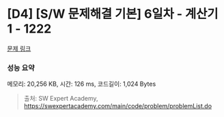 # [D4] [S/W 문제해결 기본] 6일차 - 계산기1 - 1222 

[문제 링크](https://swexpertacademy.com/main/code/problem/problemDetail.do?contestProbId=AV14mbSaAEwCFAYD) 

### 성능 요약

메모리: 20,256 KB, 시간: 126 ms, 코드길이: 1,024 Bytes



> 출처: SW Expert Academy, https://swexpertacademy.com/main/code/problem/problemList.do